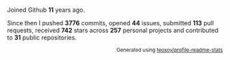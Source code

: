 Joined Github **11** years ago.

Since then I pushed **3776** commits, opened **44** issues, submitted **113** pull requests, received **742** stars across **257** personal projects and contributed to **31** public repositories.

<p align="right"><sub>Generated using <a href="https://github.com/marketplace/actions/profile-readme-stats">teoxoy/profile-readme-stats</a></sub></p>
